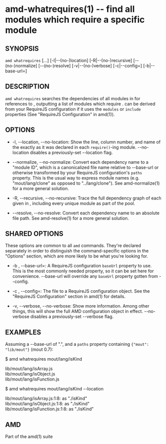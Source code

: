 amd-whatrequires(1) -- find all modules which require a specific module
=======================================================================


SYNOPSIS
--------

`amd whatrequires` <module> [<pool>...] [-l|--(no-)location]
                   [-R|--(no-)recursive] [--(no-)normalize] [--(no-)resolve]
                   [-v|--(no-)verbose] [-c|--config=<path>]
                   [-b|--base-url=<url>]


DESCRIPTION
-----------

`amd whatrequires` searches the dependencies of all modules in <pool> for
references to <module>, outputting a list of modules which require <module>.
<pool> can be derived from your RequireJS configuration if it uses the
`modules` or `include` properties (See "RequireJS Configuration" in amd(1)).


OPTIONS
-------

* -l, --location, --no-location:
  Show the line, column number, and name of the <module> exactly as it was
  declared in each `require()`-ing module. --no-location disables a
  previously-set --location flag.

* --normalize, --no-normalize:
  Convert each dependency name to a "module ID", which is a canonicalized file
  name relative to --base-url or otherwise transformed by your RequireJS
  configuration's `paths` property. This is the usual way to express module
  names (e.g. "mout/lang/clone" as opposed to "../lang/clone"). See
  amd-normalize(1) for a more general solution.

* -R, --recursive, --no-recursive:
  Trace the full dependency graph of each <module> given in <pool>, including
  every unique module as part of the pool.

* --resolve, --no-resolve:
  Convert each dependency name to an absolute file path. See amd-resolve(1) for
  a more general solution.


SHARED OPTIONS
--------------

These options are common to all `amd` commands. They're declared separately in
order to distinguish the command-specific options in the "Options" section,
which are more likely to be what you're looking for.

* -b <path>, --base-url=<path>:
  A RequireJS configuration `baseUrl` property to use. This is the most
  commonly needed property, so it can be set here for convenience. --base-url
  will override any `baseUrl` property gotten from --config.

* -c <path>, --config=<path>:
  The file <path> to a RequireJS configuration object. See the "RequireJS
  Configuration" section in amd(1) for details.

* -v, --verbose, --no-verbose:
  Show more information. Among other things, this will show the full AMD
  configuration object in effect. --no-verbose disables a previously-set
  --verbose flag.


EXAMPLES
--------

Assuming a --base-url of ".", and a `paths` property containing `{"mout":
"lib/mout"}` (mout 0.7):

$ amd whatrequires mout/lang/isKind

lib/mout/lang/isArray.js<br>
lib/mout/lang/isObject.js<br>
lib/mout/lang/isFunction.js<br>

$ amd whatrequires mout/lang/isKind --location

lib/mout/lang/isArray.js:1:8: as "./isKind"<br>
lib/mout/lang/isObject.js:1:8: as "./isKind"<br>
lib/mout/lang/isFunction.js:1:8: as "./isKind"<br>


AMD
---

Part of the amd(1) suite
